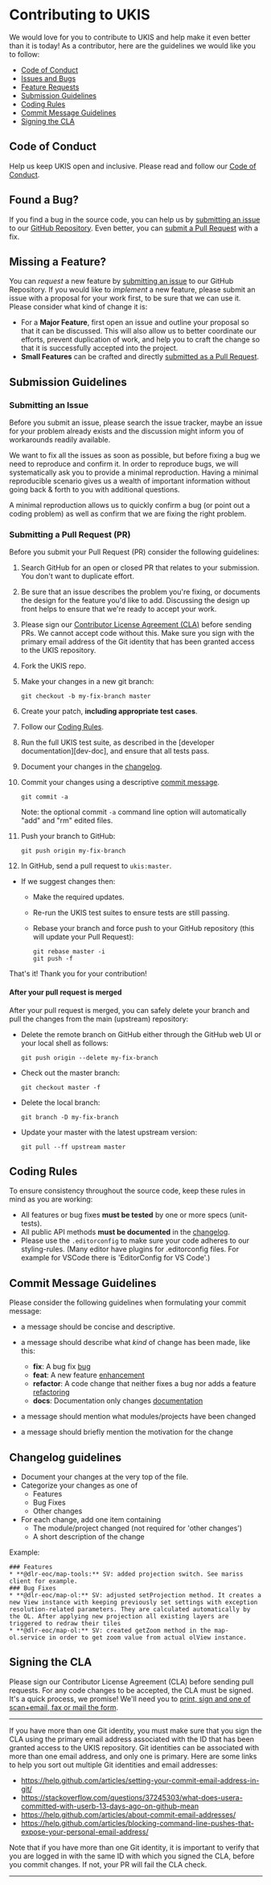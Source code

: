 # Contributing to UKIS

We would love for you to contribute to UKIS and help make it even better than it is
today! As a contributor, here are the guidelines we would like you to follow:

 - [Code of Conduct](#coc)
 - [Issues and Bugs](#issue)
 - [Feature Requests](#feature)
 - [Submission Guidelines](#submit)
 - [Coding Rules](#rules)
 - [Commit Message Guidelines](#commit)
 - [Signing the CLA](#cla)

## <a name="coc"></a> Code of Conduct
Help us keep UKIS open and inclusive. Please read and follow our [Code of Conduct][coc].

## <a name="issue"></a> Found a Bug?
If you find a bug in the source code, you can help us by
[submitting an issue](#submit-issue) to our [GitHub Repository][github]. Even better, you can
[submit a Pull Request](#submit-pr) with a fix.

## <a name="feature"></a> Missing a Feature?
You can *request* a new feature by [submitting an issue](#submit-issue) to our GitHub
Repository. If you would like to *implement* a new feature, please submit an issue with
a proposal for your work first, to be sure that we can use it.
Please consider what kind of change it is:

* For a **Major Feature**, first open an issue and outline your proposal so that it can be
discussed. This will also allow us to better coordinate our efforts, prevent duplication of work,
and help you to craft the change so that it is successfully accepted into the project.
* **Small Features** can be crafted and directly [submitted as a Pull Request](#submit-pr).

## <a name="submit"></a> Submission Guidelines

### <a name="submit-issue"></a> Submitting an Issue

Before you submit an issue, please search the issue tracker, maybe an issue for your problem already exists and the discussion might inform you of workarounds readily available.

We want to fix all the issues as soon as possible, but before fixing a bug we need to reproduce and confirm it. In order to reproduce bugs, we will systematically ask you to provide a minimal reproduction. Having a minimal reproducible scenario gives us a wealth of important information without going back & forth to you with additional questions.

A minimal reproduction allows us to quickly confirm a bug (or point out a coding problem) as well as confirm that we are fixing the right problem.

### <a name="submit-pr"></a> Submitting a Pull Request (PR)
Before you submit your Pull Request (PR) consider the following guidelines:

1. Search GitHub for an open or closed PR
  that relates to your submission. You don't want to duplicate effort.
1. Be sure that an issue describes the problem you're fixing, or documents the design for the feature you'd like to add.
  Discussing the design up front helps to ensure that we're ready to accept your work.
1. Please sign our [Contributor License Agreement (CLA)](#cla) before sending PRs.
  We cannot accept code without this. Make sure you sign with the primary email address of the Git identity that has been granted access to the UKIS repository.
1. Fork the UKIS repo.
1. Make your changes in a new git branch:

     ```shell
     git checkout -b my-fix-branch master
     ```

1. Create your patch, **including appropriate test cases**.
1. Follow our [Coding Rules](#rules).
1. Run the full UKIS test suite, as described in the [developer documentation][dev-doc],
  and ensure that all tests pass.
1. Document your changes in the [changelog][changelog].
1. Commit your changes using a descriptive [commit message](#a-name%22commit%22a-commit-message-guidelines).
    
     ```shell
     git commit -a
     ```
    Note: the optional commit `-a` command line option will automatically "add" and "rm" edited files.

1. Push your branch to GitHub:
   
    ```shell
    git push origin my-fix-branch
    ```

1. In GitHub, send a pull request to `ukis:master`.
* If we suggest changes then:
  * Make the required updates.
  * Re-run the UKIS test suites to ensure tests are still passing.
  * Rebase your branch and force push to your GitHub repository (this will update your Pull Request):

    ```shell
    git rebase master -i
    git push -f
    ```

That's it! Thank you for your contribution!

#### After your pull request is merged

After your pull request is merged, you can safely delete your branch and pull the changes
from the main (upstream) repository:

* Delete the remote branch on GitHub either through the GitHub web UI or your local shell as follows:

    ```shell
    git push origin --delete my-fix-branch
    ```

* Check out the master branch:

    ```shell
    git checkout master -f
    ```

* Delete the local branch:

    ```shell
    git branch -D my-fix-branch
    ```

* Update your master with the latest upstream version:

    ```shell
    git pull --ff upstream master
    ```

## <a name="rules"></a> Coding Rules
To ensure consistency throughout the source code, keep these rules in mind as you are working:

* All features or bug fixes **must be tested** by one or more specs (unit-tests).
* All public API methods **must be documented** in the [changelog][changelog].
* Please use the ```.editorconfig``` to make sure your code adheres to our styling-rules. (Many editor have plugins for .editorconfig files. For example for VSCode there is 'EditorConfig for VS Code'.)

## <a name="commit"></a> Commit Message Guidelines

Please consider the following guidelines when formulating your commit message: 

 - a message should be concise and descriptive. 
 - a message should describe what *kind* of change has been made, like this: 
 
    * **fix**: A bug fix [bug](https://github.com/dlr-eoc/ukis-frontend-libraries/labels/bug)
    * **feat**: A new feature [enhancement](https://github.com/dlr-eoc/ukis-frontend-libraries/labels/enhancement)
    * **refactor**: A code change that neither fixes a bug nor adds a feature [refactoring](https://github.com/dlr-eoc/ukis-frontend-libraries/labels/refactoring)
    * **docs**: Documentation only changes [documentation](https://github.com/dlr-eoc/ukis-frontend-libraries/labels/documentation)
    
 - a message should mention what modules/projects have been changed
 - a message should briefly mention the motivation for the change


## <a name="changelogGuidelines"></a> Changelog guidelines

 - Document your changes at the very top of the file.
 - Categorize your changes as one of
   - Features
   - Bug Fixes
   - Other changes
 - For each change, add one item containing
   - The module/project changed (not required for 'other changes')
   - A short description of the change

Example: 

```
### Features
* **@dlr-eoc/map-tools:** SV: added projection switch. See mariss client for example.
### Bug Fixes
* **@dlr-eoc/map-ol:** SV: adjusted setProjection method. It creates a new View instance with keeping previously set settings with exception resolution-related parameters. They are calculated automatically by the OL. After applying new projection all existing layers are triggered to redraw their tiles
* **@dlr-eoc/map-ol:** SV: created getZoom method in the map-ol.service in order to get zoom value from actual olView instance. 

```


## <a name="cla"></a> Signing the CLA

Please sign our Contributor License Agreement (CLA) before sending pull requests. For any code
changes to be accepted, the CLA must be signed. It's a quick process, we promise! We'll need you to
  [print, sign and one of scan+email, fax or mail the form][cla].

<hr>

  If you have more than one Git identity, you must make sure that you sign the CLA using the primary email address associated with the ID that has been granted access to the UKIS repository. Git identities can be associated with more than one email address, and only one is primary. Here are some links to help you sort out multiple Git identities and email addresses:

  * https://help.github.com/articles/setting-your-commit-email-address-in-git/
  * https://stackoverflow.com/questions/37245303/what-does-usera-committed-with-userb-13-days-ago-on-github-mean
  * https://help.github.com/articles/about-commit-email-addresses/
  * https://help.github.com/articles/blocking-command-line-pushes-that-expose-your-personal-email-address/

  Note that if you have more than one Git identity, it is important to verify that you are logged in with the same ID with which you signed the CLA, before you commit changes. If not, your PR will fail the CLA check.

<hr>


[github]: https://github.com/dlr-eoc/
[cla]: https://github.com/dlr-eoc/frontend-libraries/DLR_Individual_Contributor_License_Agreement_UKIS.pdf
[coc]: https://github.com/dlr-eoc/frontend-libraries/CODE_OF_CONDUCT.md
[changelog]: https://github.com/dlr-eoc/frontend-libraries/CHANGELOG.md
[development]: https://github.com/dlr-eoc/frontend-libraries/DEVELOPMENT.md

